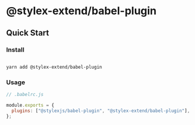# @stylex-extend/babel-plugin

## Quick Start

### Install

```bash

yarn add @stylex-extend/babel-plugin

```

### Usage

```js
// .babelrc.js

module.exports = {
  plugins: ["@stylexjs/babel-plugin", "@stylex-extend/babel-plugin"],
};
```
